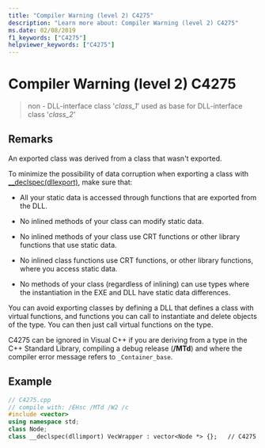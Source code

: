 ```yaml
---
title: "Compiler Warning (level 2) C4275"
description: "Learn more about: Compiler Warning (level 2) C4275"
ms.date: 02/08/2019
f1_keywords: ["C4275"]
helpviewer_keywords: ["C4275"]
---
```

# Compiler Warning (level 2) C4275

> non - DLL-interface class '*class_1*' used as base for DLL-interface class '*class_2*'

## Remarks

An exported class was derived from a class that wasn't exported.

To minimize the possibility of data corruption when exporting a class with [__declspec(dllexport)](../../cpp/dllexport-dllimport.md), make sure that:

- All your static data is accessed through functions that are exported from the DLL.

- No inlined methods of your class can modify static data.

- No inlined methods of your class use CRT functions or other library functions that use static data.

- No inlined class functions use CRT functions, or other library functions, where you access static data.

- No methods of your class (regardless of inlining) can use types where the instantiation in the EXE and DLL have static data differences.

You can avoid exporting classes by defining a DLL that defines a class with virtual functions, and functions you can call to instantiate and delete objects of the type.  You can then just call virtual functions on the type.

C4275 can be ignored in Visual C++ if you are deriving from a type in the C++ Standard Library, compiling a debug release (**/MTd**) and where the compiler error message refers to `_Container_base`.

## Example

```cpp
// C4275.cpp
// compile with: /EHsc /MTd /W2 /c
#include <vector>
using namespace std;
class Node;
class __declspec(dllimport) VecWrapper : vector<Node *> {};   // C4275
```

